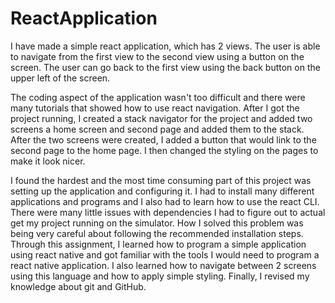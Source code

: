 # ReactApplication
I have made a simple react application, which has 2 views.
The user is able to navigate from the first view to the second view using 
a button on the screen. The user can go back to the first view using the back button
on the upper left of the screen.

The coding aspect of the application wasn't too difficult and there were many tutorials 
that showed how to use react navigation. After I got the project running, 
I created a stack navigator for the project and added
two screens a home screen and second page and added them to the stack. After the two screens were
created, I added a button that would link to the second page to the home page. I then changed 
the styling on the pages to make it look nicer.

I found the hardest and the most time consuming part  of this project was setting up the application and configuring it. I had to install
many different applications and programs and I also had to learn how to use the react CLI.
There were many little issues with dependencies I had to figure out to actual get my project
running on the simulator.
How I solved this problem was being very careful about following the recommended 
installation steps.
Through this assignment, I learned how to program a simple application using react native 
and got familiar with the tools I would need to program a react native application.
I also learned how to navigate between 2 screens using this language and how to apply simple styling.
Finally, I revised my knowledge about git and GitHub.

